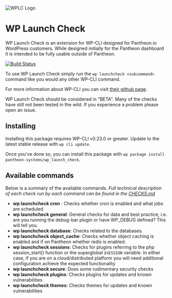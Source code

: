 ![WPLC Logo](https://pantheon.io/sites/default/files/wplc.png)

# WP Launch Check

WP Launch Check is an extension for WP-CLI designed for Pantheon.io WordPress customers. While designed initially for the Pantheon dashboard it is intended to be fully usable outside of Pantheon.

[![Build Status](https://travis-ci.org/pantheon-systems/wp_launch_check.svg?branch=master)](https://travis-ci.org/pantheon-systems/wp_launch_check)

To use WP Launch Check simply run the ```wp launchcheck <subcommand>``` command like you would any other WP-CLI command.

For more information about WP-CLI you can visit [their github page](https://github.com/wp-cli/wp-cli).

WP Launch Check should be considered in "BETA". Many of the checks have still not been tested in the wild. If you experience a problem please open an issue.

## Installing

Installing this package requires WP-CLI v0.23.0 or greater. Update to the latest stable release with `wp cli update`.

Once you've done so, you can install this package with `wp package install pantheon-systems/wp_launch_check`.

## Available commands

Below is a summary of the available commands. *Full technical description of each check run by each command can be found in the [CHECKS.md](CHECKS.md)*

  * **wp launchcheck cron** : Checks whether cron is enabled and what jobs are scheduled
  * **wp launchcheck general**: General checks for data and best practice, i.e. are you running the debug-bar plugin or have WP_DEBUG defined? This will tell you.
  * **wp launchcheck database**: Checks related to the databases.
  * **wp launchcheck object_cache**: Checks whether object caching is enabled and if on Pantheon whether redis is enabled.
  * **wp launchcheck sessions**: Checks for plugins referring to the php session_start() function or the superglobal ```$SESSION``` variable. In either case, if you are on a cloud/distributed platform you will need additional configuration achieve the expected functionality
  * **wp launchcheck secure**: Does some rudimentary security checks
  * **wp launchcheck plugins**: Checks plugins for updates and known vulnerabilities
  * **wp launchcheck themes**: Checks themes for updates and known vulnerabilities




